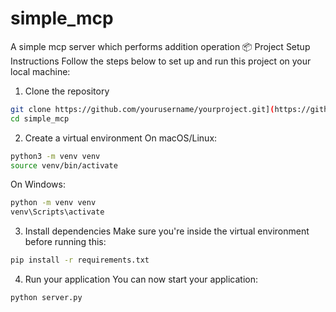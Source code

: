 # simple_mcp
A simple mcp server which performs addition operation
📦 Project Setup Instructions
Follow the steps below to set up and run this project on your local machine:

1. Clone the repository
```bash
git clone https://github.com/yourusername/yourproject.git](https://github.com/Cloudmash333/simple_mcp.git
cd simple_mcp
```
2. Create a virtual environment
On macOS/Linux:
```bash
python3 -m venv venv
source venv/bin/activate
```

On Windows:
```bash
python -m venv venv
venv\Scripts\activate
```
3. Install dependencies
Make sure you're inside the virtual environment before running this:
```bash
pip install -r requirements.txt
```
4. Run your application
You can now start your application:
```bash
python server.py
```
